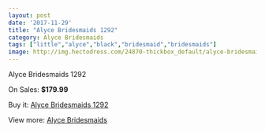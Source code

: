 ```yaml
---
layout: post
date: '2017-11-29'
title: "Alyce Bridesmaids 1292"
category: Alyce Bridesmaids
tags: ["little","alyce","black","bridesmaid","bridesmaids"]
image: http://img.hectodress.com/24870-thickbox_default/alyce-bridesmaids-1292.jpg
---
```

Alyce Bridesmaids 1292

On Sales: **$179.99**
<a href="https://www.hectodress.com/bridesmaid-dresses-alyce-bridesmaids/11403-alyce-bridesmaids-1292.html"><amp-img layout="responsive" width="600" height="600" src="//img.hectodress.com/24870-thickbox_default/alyce-bridesmaids-1292.jpg" alt="Alyce Bridesmaids 1292 0" /></a>

Buy it: [Alyce Bridesmaids 1292](https://www.hectodress.com/bridesmaid-dresses-alyce-bridesmaids/11403-alyce-bridesmaids-1292.html "Alyce Bridesmaids 1292")

View more: [Alyce Bridesmaids](https://www.hectodress.com/181-bridesmaid-dresses-alyce-bridesmaids "Alyce Bridesmaids")